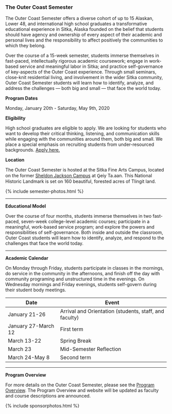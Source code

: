 ### The Outer Coast Semester

The Outer Coast Semester offers a diverse cohort of up to 15 Alaskan, Lower 48, and international high school graduates a transformative educational experience in Sitka, Alaska founded on the belief that students should have agency and ownership of every aspect of their academic and personal lives and the responsibility to affect positively the communities to which they belong.

Over the course of a 15-week semester, students immerse themselves in fast-paced, intellectually rigorous academic coursework; engage in work-based service and meaningful labor in Sitka; and practice self-governance of key-aspects of the Outer Coast experience. Through small seminars, close-knit residential living, and involvement in the wider Sitka community, Outer Coast Semester students will learn how to identify, analyze, and address the challenges — both big and small — that face the world today.

<strong>Program Dates</strong>

Monday, January 20th - Saturday, May 9th, 2020

<strong>Eligibility</strong>

High school graduates are eligible to apply. We are looking for students  who want to develop their critical thinking, listening, and communication skills while engaging with the communities around them, both big and small. We place a special emphasis on recruiting students from under-resourced backgrounds. [Apply here.](http://outercoast.org/apply-semester.html)

<strong>Location</strong>

The Outer Coast Semester is hosted at the Sitka Fine Arts Campus, located on the former [Sheldon Jackson Campus](https://en.wikipedia.org/wiki/Sheldon_Jackson_College) at G̱eiy Ta.aan. This National Historic Landmark is set on 160 beautiful, forested acres of Tlingit land. 

<!-- This inserts the student images -->
{% include semester-photos.html %}

***

<strong>Educational Model</strong>

Over the course of four months, students immerse themselves in two fast-paced, seven-week college-level academic courses; participate in a meaningful, work-based service program; and explore the powers and responsibilities of self-governance. Both inside and outside the classroom, Outer Coast students will learn how to identify, analyze, and respond to the challenges that face the world today.

***

<strong>Academic Calendar</strong>

On Monday through Friday, students participate in classes in the mornings, do service in the community in the afternoons, and finish off the day with community programing and unstructured time in the evenings. On Wednesday mornings and Friday evenings, students self-govern during their student body meetings.

| Date          | Event      |
| ------------- | ------------- |
| January 21-26 | Arrival and Orientation (students, staff, and faculty)  |
| January 27-March 12  | First term |
| March 13-22  | Spring Break |
| March 23  | Mid-Semester Reflection  |
| March 24-May 8  | Second term  |

***

<strong>Program Overview</strong>

For more details on the Outer Coast Semester, please see the [Program Overview](https://docs.google.com/document/d/1tiCeEszHdGNpEdUcHjIt4MPacUsCDLBUoYpcmlXlrd4/edit). The Program Overview and website will be updated as faculty and course descriptions are announced.

<!-- This inserts the sponsor images -->
{% include sponsorphotos.html %}

